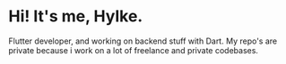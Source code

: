 # Hi! It's me, Hylke.

Flutter developer, and working on backend stuff with Dart. My repo's are private because i work on a lot of freelance and private codebases. 
